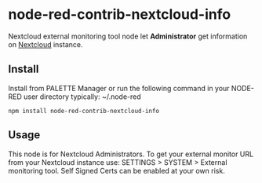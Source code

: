 # node-red-contrib-nextcloud-info
Nextcloud external monitoring tool node let **Administrator** get information on [Nextcloud](https://nextcloud.com) instance.
## Install
Install from PALETTE Manager or run the following command in your NODE-RED user directory typically: \~/.node-red
```
npm install node-red-contrib-nextcloud-info
```
## Usage
This node is for Nextcloud Administrators. To get your external monitor URL from your Nextcloud instance use: SETTINGS > SYSTEM > External monitoring tool. Self Signed Certs can be enabled at your own risk.
